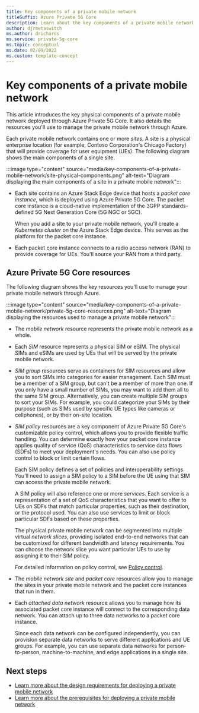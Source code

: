 ```yaml
---
title: Key components of a private mobile network
titleSuffix: Azure Private 5G Core
description: Learn about the key components of a private mobile network deployed through Azure Private 5G Core.
author: djrmetaswitch
ms.author: drichards
ms.service: private-5g-core
ms.topic: conceptual 
ms.date: 02/09/2022
ms.custom: template-concept 
---
```


# Key components of a private mobile network

This article introduces the key physical components of a private mobile network deployed through Azure Private 5G Core. It also details the resources you'll use to manage the private mobile network through Azure.

Each private mobile network contains one or more *sites*. A site is a physical enterprise location (for example, Contoso Corporation's Chicago Factory) that will provide coverage for user equipment (UEs). The following diagram shows the main components of a single site.

:::image type="content" source="media/key-components-of-a-private-mobile-network/site-physical-components.png" alt-text="Diagram displaying the main components of a site in a private mobile network":::

- Each site contains an Azure Stack Edge device that hosts a *packet core instance*, which is deployed using Azure Private 5G Core. The packet core instance is a cloud-native implementation of the 3GPP standards-defined 5G Next Generation Core (5G NGC or 5GC).

    When you add a site to your private mobile network, you'll create a *Kubernetes cluster* on the Azure Stack Edge device. This serves as the platform for the packet core instance.

- Each packet core instance connects to a radio access network (RAN) to provide coverage for UEs. You'll source your RAN from a third party.

## Azure Private 5G Core resources

The following diagram shows the key resources you'll use to manage your private mobile network through Azure. 

:::image type="content" source="media/key-components-of-a-private-mobile-network/private-5g-core-resources.png" alt-text="Diagram displaying the resources used to manage a private mobile network":::

- The *mobile network* resource represents the private mobile network as a whole.
- Each *SIM* resource represents a physical SIM or eSIM. The physical SIMs and eSIMs are used by UEs that will be served by the private mobile network.
- *SIM group* resources serve as containers for SIM resources and allow you to sort SIMs into categories for easier management. Each SIM must be a member of a SIM group, but can't be a member of more than one. If you only have a small number of SIMs, you may want to add them all to the same SIM group. Alternatively, you can create multiple SIM groups to sort your SIMs. For example, you could categorize your SIMs by their purpose (such as SIMs used by specific UE types like cameras or cellphones), or by their on-site location.
- *SIM policy* resources are a key component of Azure Private 5G Core's customizable policy control, which allows you to provide flexible traffic handling. You can determine exactly how your packet core instance applies quality of service (QoS) characteristics to service data flows (SDFs) to meet your deployment's needs. You can also use policy control to block or limit certain flows.

    Each SIM policy defines a set of policies and interoperability settings. You'll need to assign a SIM policy to a SIM before the UE using that SIM can access the private mobile network.

    A SIM policy will also reference one or more *services*. Each service is a representation of a set of QoS characteristics that you want to offer to UEs on SDFs that match particular properties, such as their destination, or the protocol used. You can also use services to limit or block particular SDFs based on these properties.

    The physical private mobile network can be segmented into multiple virtual *network slices*, providing isolated end-to-end networks that can be customized for different bandwidth and latency requirements. You can choose the network slice you want particular UEs to use by assigning it to their SIM policy.

    For detailed information on policy control, see [Policy control](policy-control.md).

- The *mobile network site* and *packet core* resources allow you to manage the sites in your private mobile network and the packet core instances that run in them.
- Each *attached data network* resource allows you to manage how its associated packet core instance will connect to the corresponding data network. You can attach up to three data networks to a packet core instance.

    Since each data network can be configured independently, you can provision separate data networks to serve different applications and UE groups. For example, you can use separate data networks for person-to-person, machine-to-machine, and edge applications in a single site.

## Next steps

- [Learn more about the design requirements for deploying a private mobile network](private-mobile-network-design-requirements.md)
- [Learn more about the prerequisites for deploying a private mobile network](complete-private-mobile-network-prerequisites.md)
